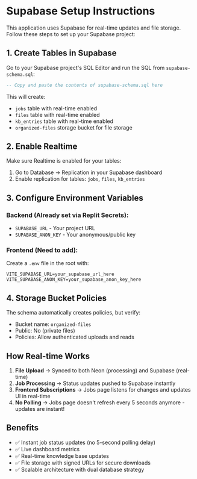 # Supabase Setup Instructions

This application uses Supabase for real-time updates and file storage. Follow these steps to set up your Supabase project:

## 1. Create Tables in Supabase

Go to your Supabase project's SQL Editor and run the SQL from `supabase-schema.sql`:

```sql
-- Copy and paste the contents of supabase-schema.sql here
```

This will create:
- `jobs` table with real-time enabled
- `files` table with real-time enabled  
- `kb_entries` table with real-time enabled
- `organized-files` storage bucket for file storage

## 2. Enable Realtime

Make sure Realtime is enabled for your tables:

1. Go to Database → Replication in your Supabase dashboard
2. Enable replication for tables: `jobs`, `files`, `kb_entries`

## 3. Configure Environment Variables

### Backend (Already set via Replit Secrets):
- `SUPABASE_URL` - Your project URL
- `SUPABASE_ANON_KEY` - Your anonymous/public key

### Frontend (Need to add):
Create a `.env` file in the root with:
```
VITE_SUPABASE_URL=your_supabase_url_here
VITE_SUPABASE_ANON_KEY=your_supabase_anon_key_here
```

## 4. Storage Bucket Policies

The schema automatically creates policies, but verify:
- Bucket name: `organized-files`
- Public: No (private files)
- Policies: Allow authenticated uploads and reads

## How Real-time Works

1. **File Upload** → Synced to both Neon (processing) and Supabase (real-time)
2. **Job Processing** → Status updates pushed to Supabase instantly
3. **Frontend Subscriptions** → Jobs page listens for changes and updates UI in real-time
4. **No Polling** → Jobs page doesn't refresh every 5 seconds anymore - updates are instant!

## Benefits

- ✅ Instant job status updates (no 5-second polling delay)
- ✅ Live dashboard metrics
- ✅ Real-time knowledge base updates
- ✅ File storage with signed URLs for secure downloads
- ✅ Scalable architecture with dual database strategy
